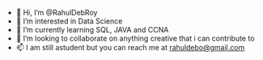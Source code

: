 - 👋 Hi, I’m @RahulDebRoy
- 👀 I’m interested in Data Science
- 🌱 I’m currently learning SQL, JAVA and CCNA
- 💞️ I’m looking to collaborate on anything creative that i can contribute to
- 📫 I am still astudent but you can reach me at rahuldebo@gmail.com

<!---
RahulDebRoy/RahulDebRoy is a ✨ special ✨ repository because its `README.md` (this file) appears on your GitHub profile.
You can click the Preview link to take a look at your changes.
--->

